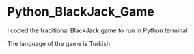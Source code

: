 # Python_BlackJack_Game
 I coded the traditional BlackJack game to run in Python terminal
 
 The language of the game is Turkish



